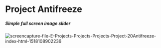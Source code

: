 # 			Project Antifreeze

##### 								Simple full screen image slider

![screencapture-file-E-Projects-Projects-Projects-Project-20Antifreeze-index-html-1518108902236](C:\Users\Stefan\Desktop\screencapture-file-E-Projects-Projects-Projects-Project-20Antifreeze-index-html-1518108902236.png)